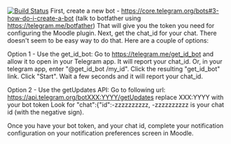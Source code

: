 [![Build Status](https://travis-ci.org/mchurchward/moodle-message_output_telegram.png?branch=master)](https://travis-ci.org/mchurchward/moodle-message_output_telegram)
First, create a new bot - https://core.telegram.org/bots#3-how-do-i-create-a-bot
(talk to botfather using https://telegram.me/botfather)
That will give you the token you need for configuring the Moodle plugin.
Next, get the chat_id for your chat.
There doesn't seem to be easy way to do that. Here are a couple of options:

Option 1 - Use the get_id_bot:
Go to https://telegram.me/get_id_bot and allow it to open in your Telegram app. It will report your chat_id.
Or, in your telegram app, enter "@get_id_bot /my_id". Click the resulting "get_id_bot" link. Click "Start". Wait a few seconds and
it will report your chat_id.

Option 2 - Use the getUpdates API:
Go to following url: https://api.telegram.org/botXXX:YYYY/getUpdates
replace XXX:YYYY with your bot token
Look for "chat":{"id":-zzzzzzzzzz,
-zzzzzzzzzz is your chat id (with the negative sign).

Once you have your bot token, and your chat id, complete your notification configuration on your notification preferences screen
in Moodle.
